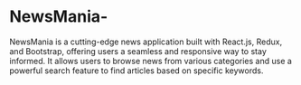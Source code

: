 # NewsMania-
NewsMania is a cutting-edge news application built with React.js, Redux, and Bootstrap, offering users a seamless and responsive way to stay informed. It allows users to browse news from various categories and use a powerful search feature to find articles based on specific keywords.
